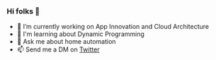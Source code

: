 ### Hi folks 👋

- 🔭 I’m currently working on App Innovation and Cloud Architecture
- 🌱 I'm learning about Dynamic Programming
- 💬 Ask me about home automation
- 📫 Send me a DM on [Twitter](https://twitter.com/jmservera)
<!--
**jmservera/jmservera** is a ✨ _special_ ✨ repository because its `README.md` (this file) appears on your GitHub profile.

Here are some ideas to get you started:

- 🔭 I’m currently working on ...
- 🌱 I’m currently learning ...
- 👯 I’m looking to collaborate on ...
- 🤔 I’m looking for help with ...
- 💬 Ask me about ...

- 😄 Pronouns: ...
- ⚡ Fun fact: ...
-->
